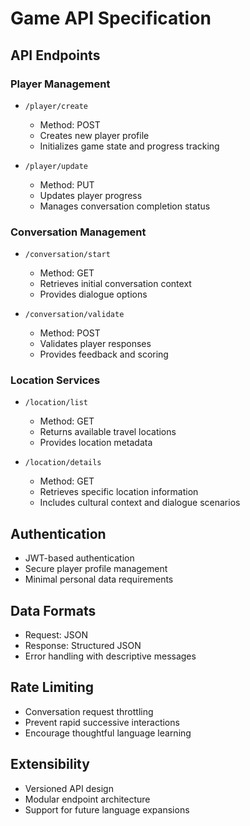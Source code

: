 # Game API Specification

## API Endpoints

### Player Management
- `/player/create`
  * Method: POST
  * Creates new player profile
  * Initializes game state and progress tracking

- `/player/update`
  * Method: PUT
  * Updates player progress
  * Manages conversation completion status

### Conversation Management
- `/conversation/start`
  * Method: GET
  * Retrieves initial conversation context
  * Provides dialogue options

- `/conversation/validate`
  * Method: POST
  * Validates player responses
  * Provides feedback and scoring

### Location Services
- `/location/list`
  * Method: GET
  * Returns available travel locations
  * Provides location metadata

- `/location/details`
  * Method: GET
  * Retrieves specific location information
  * Includes cultural context and dialogue scenarios

## Authentication
- JWT-based authentication
- Secure player profile management
- Minimal personal data requirements

## Data Formats
- Request: JSON
- Response: Structured JSON
- Error handling with descriptive messages

## Rate Limiting
- Conversation request throttling
- Prevent rapid successive interactions
- Encourage thoughtful language learning

## Extensibility
- Versioned API design
- Modular endpoint architecture
- Support for future language expansions